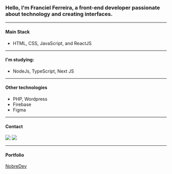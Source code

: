 ### Hello, I'm Franciel Ferreira, a front-end developer passionate about technology and creating interfaces.

---
#### Main Stack
* HTML, CSS, JavaScript, and ReactJS

---
#### I'm studying:
* NodeJs, TypeScript, Next JS

---
#### Other technologies 
* PHP, Wordpress
* Firebase
* Figma

---
#### Contact
[<img src="https://img.shields.io/badge/Instagram-E4405F?style=for-the-badge&logo=instagram&logoColor=white"/>](https://www.instagram.com/franciel_ferreira/)
[<img src="https://img.shields.io/badge/LinkedIn-0077B5?style=for-the-badge&logo=linkedin&logoColor=white"/>](https://www.linkedin.com/in/franciel-ferreira/)

---
#### Portfolio
<a href="https://nobredev.vercel.app/">NobreDev</a>
